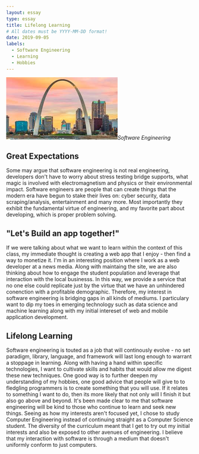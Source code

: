 ```yaml
---
layout: essay
type: essay
title: Lifelong Learning
# All dates must be YYYY-MM-DD format!
date: 2019-09-05
labels:
  - Software Engineering
  - Learning
  - Hobbies
---
```


<img class="ui tiny right spaced image" src="../images/arch.jpeg">*Software Engineering*
## Great Expectations

Some may argue that software engineering is not real engineering, developers don't have to worry about stress testing bridge supports, what magic is involved with electromagnetism and physics or their environmental impact. Software engineers are people that can create things that the modern era have begun to stake their lives on: cyber security, data scraping/analysis, entertainment and many more. Most importantly they exhibit the fundamental virtue of engineering, and my favorite part about developing, which is proper problem solving.  

## "Let's Build an app together!"

If we were talking about what we want to learn within the context of this class, my immediate thought is creating a web app that I enjoy - then find a way to monetize it. I'm in an interesting position where I work as a web developer at a news media. Along with maintaing the site, we are also thinking about how to engage the student population and leverage that interaction with the local businesss. In this way, we provide a service that no one else could replicate just by the virtue that we have an unhindered conenction with a profitable demographic. Therefore, my interest in software engineering is bridging gaps in all kinds of mediums. I particulary want to dip my toes in emerging technology such as data science and machine learning along with my initial intereset of web and mobile application development. 

## Lifelong Learning

Software engineering is touted as a job that will continously evolve - no set paradigm, library, language, and framework will last long enough to warrant a stoppage in learning. Along with having a hand within specific technologies, I want to cultivate skills and habits that would allow me digest these new techniques. One good way is to further deepen my understanding of my hobbies, one good advice that people will give to to fledgling programmers is to create something that you will use. If it relates to something I want to do, then its more likely that not only will I finish it but also go above and beyond. It's been made clear to me that software engineering will be kind to those who continue to learn and seek new things. Seeing as how my interests aren't focused yet, I chose to study Computer Engineering instead of continuing straight as a Computer Science student. The diversity of the curriculum meant that I get to try out my initial interests and also be exposed to other avenues of engineering. I believe that my interaction with software is through a medium that doesn't uniformly conform to just computers. 

